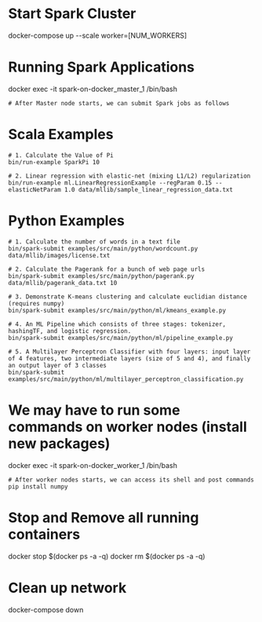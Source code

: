 
# Start Spark Cluster

docker-compose up --scale worker=[NUM_WORKERS]

# Running Spark Applications

docker exec -it spark-on-docker_master_1 /bin/bash 

	# After Master node starts, we can submit Spark jobs as follows

# Scala Examples

	# 1. Calculate the Value of Pi
	bin/run-example SparkPi 10

	# 2. Linear regression with elastic-net (mixing L1/L2) regularization
	bin/run-example ml.LinearRegressionExample --regParam 0.15 --elasticNetParam 1.0 data/mllib/sample_linear_regression_data.txt

# Python Examples

	# 1. Calculate the number of words in a text file
	bin/spark-submit examples/src/main/python/wordcount.py data/mllib/images/license.txt

	# 2. Calculate the Pagerank for a bunch of web page urls 
	bin/spark-submit examples/src/main/python/pagerank.py data/mllib/pagerank_data.txt 10

	# 3. Demonstrate K-means clustering and calculate euclidian distance (requires numpy)
	bin/spark-submit examples/src/main/python/ml/kmeans_example.py

	# 4. An ML Pipeline which consists of three stages: tokenizer, hashingTF, and logistic regression.
	bin/spark-submit examples/src/main/python/ml/pipeline_example.py

	# 5. A Multilayer Perceptron Classifier with four layers: input layer of 4 features, two intermediate layers (size of 5 and 4), and finally an output layer of 3 classes
	bin/spark-submit examples/src/main/python/ml/multilayer_perceptron_classification.py


# We may have to run some commands on worker nodes (install new packages)
	
docker exec -it spark-on-docker_worker_1 /bin/bash

	# After worker nodes starts, we can access its shell and post commands
	pip install numpy

# Stop and Remove all running containers

docker stop $(docker ps -a -q)
docker rm $(docker ps -a -q)

# Clean up network

docker-compose down
